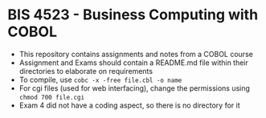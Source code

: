 # BIS 4523 - Business Computing with COBOL

- This repository contains assignments and notes from a COBOL course
- Assignment and Exams should contain a README.md file within their directories to elaborate on requirements
- To compile, use ``cobc -x -free file.cbl -o name``
- For cgi files (used for web interfacing), change the permissions using ``chmod 700 file.cgi``
- Exam 4 did not have a coding aspect, so there is no directory for it
